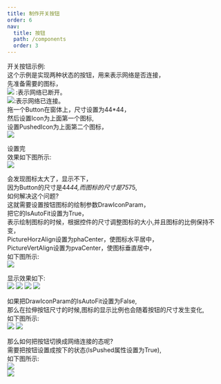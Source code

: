 ```yaml
---
title: 制作开关按钮
order: 6
nav:
  title: 按钮
  path: /components
  order: 3
---
```


开关按钮示例:  
这个示例是实现两种状态的按钮，用来表示网络是否连接，  
先准备需要的图标，  
![](http://www.orangeui.cn/orangeuiblog/OrangeUI/2.2.OrangeUI%E6%8E%A7%E4%BB%B6%E4%BD%BF%E7%94%A8%E8%AF%B4%E6%98%8E(%E6%8C%89%E9%92%AE%E6%8E%A7%E4%BB%B6Button)(%E7%A4%BA%E4%BE%8B2%20%E5%BC%80%E5%85%B3%E6%8C%89%E9%92%AE).files/image001.png)
:表示网络已断开。  
![](http://www.orangeui.cn/orangeuiblog/OrangeUI/2.2.OrangeUI%E6%8E%A7%E4%BB%B6%E4%BD%BF%E7%94%A8%E8%AF%B4%E6%98%8E(%E6%8C%89%E9%92%AE%E6%8E%A7%E4%BB%B6Button)(%E7%A4%BA%E4%BE%8B2%20%E5%BC%80%E5%85%B3%E6%8C%89%E9%92%AE).files/image003.png):表示网络已连接。  
拖一个Button在窗体上，尺寸设置为44*44，  
然后设置Icon为上面第一个图标,  
设置PushedIcon为上面第二个图标，  
![](http://www.orangeui.cn/orangeuiblog/OrangeUI/2.2.OrangeUI%E6%8E%A7%E4%BB%B6%E4%BD%BF%E7%94%A8%E8%AF%B4%E6%98%8E(%E6%8C%89%E9%92%AE%E6%8E%A7%E4%BB%B6Button)(%E7%A4%BA%E4%BE%8B2%20%E5%BC%80%E5%85%B3%E6%8C%89%E9%92%AE).files/image005.png)

设置完  
效果如下图所示:  
![](http://www.orangeui.cn/orangeuiblog/OrangeUI/2.2.OrangeUI%E6%8E%A7%E4%BB%B6%E4%BD%BF%E7%94%A8%E8%AF%B4%E6%98%8E(%E6%8C%89%E9%92%AE%E6%8E%A7%E4%BB%B6Button)(%E7%A4%BA%E4%BE%8B2%20%E5%BC%80%E5%85%B3%E6%8C%89%E9%92%AE).files/image007.png)

会发现图标太大了，显示不下，  
因为Button的尺寸是44*44,而图标的尺寸是75*75,  
如何解决这个问题?  
这就需要设置按钮图标的绘制参数DrawIconParam，  
把它的IsAutoFit设置为True，  
表示绘制图标的时候，根据控件的尺寸调整图标的大小,并且图标的比例保持不变，  
PictureHorzAlign设置为phaCenter，使图标水平居中，  
PictureVertAlign设置为pvaCenter，使图标垂直居中，  
如下图所示:  
![](http://www.orangeui.cn/orangeuiblog/OrangeUI/2.2.OrangeUI%E6%8E%A7%E4%BB%B6%E4%BD%BF%E7%94%A8%E8%AF%B4%E6%98%8E(%E6%8C%89%E9%92%AE%E6%8E%A7%E4%BB%B6Button)(%E7%A4%BA%E4%BE%8B2%20%E5%BC%80%E5%85%B3%E6%8C%89%E9%92%AE).files/image009.png)

显示效果如下:  
![](http://www.orangeui.cn/orangeuiblog/OrangeUI/2.2.OrangeUI%E6%8E%A7%E4%BB%B6%E4%BD%BF%E7%94%A8%E8%AF%B4%E6%98%8E(%E6%8C%89%E9%92%AE%E6%8E%A7%E4%BB%B6Button)(%E7%A4%BA%E4%BE%8B2%20%E5%BC%80%E5%85%B3%E6%8C%89%E9%92%AE).files/image011.png)
![](http://www.orangeui.cn/orangeuiblog/OrangeUI/2.2.OrangeUI%E6%8E%A7%E4%BB%B6%E4%BD%BF%E7%94%A8%E8%AF%B4%E6%98%8E(%E6%8C%89%E9%92%AE%E6%8E%A7%E4%BB%B6Button)(%E7%A4%BA%E4%BE%8B2%20%E5%BC%80%E5%85%B3%E6%8C%89%E9%92%AE).files/image013.png)
![](http://www.orangeui.cn/orangeuiblog/OrangeUI/2.2.OrangeUI%E6%8E%A7%E4%BB%B6%E4%BD%BF%E7%94%A8%E8%AF%B4%E6%98%8E(%E6%8C%89%E9%92%AE%E6%8E%A7%E4%BB%B6Button)(%E7%A4%BA%E4%BE%8B2%20%E5%BC%80%E5%85%B3%E6%8C%89%E9%92%AE).files/image015.png)
![](http://www.orangeui.cn/orangeuiblog/OrangeUI/2.2.OrangeUI%E6%8E%A7%E4%BB%B6%E4%BD%BF%E7%94%A8%E8%AF%B4%E6%98%8E(%E6%8C%89%E9%92%AE%E6%8E%A7%E4%BB%B6Button)(%E7%A4%BA%E4%BE%8B2%20%E5%BC%80%E5%85%B3%E6%8C%89%E9%92%AE).files/image017.png)

如果把DrawIconParam的IsAutoFit设置为False,  
那么在拉伸按钮尺寸的时候,图标的显示比例也会随着按钮的尺寸发生变化,  
如下图所示:  
![](http://www.orangeui.cn/orangeuiblog/OrangeUI/2.2.OrangeUI%E6%8E%A7%E4%BB%B6%E4%BD%BF%E7%94%A8%E8%AF%B4%E6%98%8E(%E6%8C%89%E9%92%AE%E6%8E%A7%E4%BB%B6Button)(%E7%A4%BA%E4%BE%8B2%20%E5%BC%80%E5%85%B3%E6%8C%89%E9%92%AE).files/image019.png)
![](http://www.orangeui.cn/orangeuiblog/OrangeUI/2.2.OrangeUI%E6%8E%A7%E4%BB%B6%E4%BD%BF%E7%94%A8%E8%AF%B4%E6%98%8E(%E6%8C%89%E9%92%AE%E6%8E%A7%E4%BB%B6Button)(%E7%A4%BA%E4%BE%8B2%20%E5%BC%80%E5%85%B3%E6%8C%89%E9%92%AE).files/image021.png)

 
那么如何把按钮切换成网络连接的态呢?  
需要把按钮设置成按下的状态(IsPushed属性设置为True),  
如下图所示:  
![](http://www.orangeui.cn/orangeuiblog/OrangeUI/2.2.OrangeUI%E6%8E%A7%E4%BB%B6%E4%BD%BF%E7%94%A8%E8%AF%B4%E6%98%8E(%E6%8C%89%E9%92%AE%E6%8E%A7%E4%BB%B6Button)(%E7%A4%BA%E4%BE%8B2%20%E5%BC%80%E5%85%B3%E6%8C%89%E9%92%AE).files/image023.png)  
![](http://www.orangeui.cn/orangeuiblog/OrangeUI/2.2.OrangeUI%E6%8E%A7%E4%BB%B6%E4%BD%BF%E7%94%A8%E8%AF%B4%E6%98%8E(%E6%8C%89%E9%92%AE%E6%8E%A7%E4%BB%B6Button)(%E7%A4%BA%E4%BE%8B2%20%E5%BC%80%E5%85%B3%E6%8C%89%E9%92%AE).files/image025.png)


 


